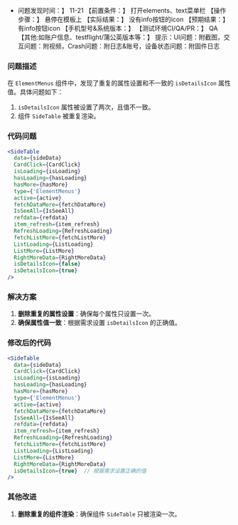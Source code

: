 - 问题发现时间：】 
11-21
【前置条件：】 
打开elements、text菜单栏
【操作步骤：】 
悬停在模板上
【实际结果：】 
没有info按钮的icon
【预期结果：】 
有info按钮icon
【手机型号&系统版本：】 
【测试环境CI/QA/PR：】
QA
【其他:如账户信息、testflight/蒲公英版本等：】 
提示：UI问题：附截图，交互问题：附视频，Crash问题：附日志&账号，设备状态问题：附固件日志 

### 问题描述

在 `ElementMenus` 组件中，发现了重复的属性设置和不一致的 `isDetailsIcon` 属性值。具体问题如下：

1. `isDetailsIcon` 属性被设置了两次，且值不一致。
2. 组件 `SideTable` 被重复渲染。

### 代码问题

```jsx
<SideTable
  data={sideData}
  CardClick={CardClick}
  isLoading={isLoading}
  hasLoading={hasLoading}
  hasMore={hasMore}
  type={'ElementMenus'}
  active={active}
  fetchDataMore={fetchDataMore}
  IsSeeAll={IsSeeAll}
  refdata={refdata}
  item_refresh={item_refresh}
  RefreshLoading={RefreshLoading}
  fetchListMore={fetchListMore}
  ListLoading={ListLoading}
  ListMore={ListMore}
  RightMoreData={RightMoreData}
  isDetailsIcon={false}
  isDetailsIcon={true}
/>
```

### 解决方案

1. **删除重复的属性设置**：确保每个属性只设置一次。
2. **确保属性值一致**：根据需求设置 `isDetailsIcon` 的正确值。

### 修改后的代码

```jsx
<SideTable
  data={sideData}
  CardClick={CardClick}
  isLoading={isLoading}
  hasLoading={hasLoading}
  hasMore={hasMore}
  type={'ElementMenus'}
  active={active}
  fetchDataMore={fetchDataMore}
  IsSeeAll={IsSeeAll}
  refdata={refdata}
  item_refresh={item_refresh}
  RefreshLoading={RefreshLoading}
  fetchListMore={fetchListMore}
  ListLoading={ListLoading}
  ListMore={ListMore}
  RightMoreData={RightMoreData}
  isDetailsIcon={true}  // 根据需求设置正确的值
/>
```

### 其他改进

1. **删除重复的组件渲染**：确保组件 `SideTable` 只被渲染一次。


 
